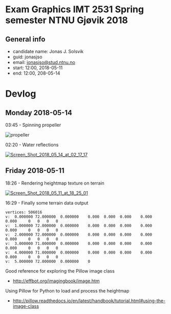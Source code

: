 
# Exam Graphics IMT 2531 Spring semester NTNU Gjøvik 2018

## General info
* candidate name: Jonas J. Solsvik
* guid: jonasjso
* email: jonasjso@stud.ntnu.no
* start: 12:00, 2018-05-11
* end:   12:00, 208-05-14


# Devlog

## Monday 2018-05-14


03:45 - Spinning propeller 

![propeller](https://media.giphy.com/media/u45hRBtVbehl87AOro/giphy.gif)


02:20 - Water reflections

<a href="https://ibb.co/m1ZHdy"><img src="https://preview.ibb.co/jUziJy/Screen_Shot_2018_05_14_at_02_17_17.png" alt="Screen_Shot_2018_05_14_at_02_17_17" border="0"></a>


## Friday 2018-05-11


18:26 - Rendering heightmap texture on terrain

<a href="https://ibb.co/dfHc8y"><img src="https://preview.ibb.co/eDsATy/Screen_Shot_2018_05_11_at_18_25_01.png" alt="Screen_Shot_2018_05_11_at_18_25_01" border="0"></a>

16:29 - Finally some terrain data output

```shell
vertices: 506016
v:  0.000000 72.000000  0.000000    0.000  0.000  0.000    0.000  0.000     0   0   0   0
v:  1.000000 72.000000  0.000000    0.000  0.000  0.000    0.000  0.000     0   0   0   0
v:  2.000000 72.000000  0.000000    0.000  0.000  0.000    0.000  0.000     0   0   0   0
v:  3.000000 71.000000  0.000000    0.000  0.000  0.000    0.000  0.000     0   0   0   0
v:  4.000000 71.000000  0.000000    0.000  0.000  0.000    0.000  0.000     0   0   0   0
v:  5.000000 72.000000  0.000000    0
```

Good reference for exploring the Pillow image class
* http://effbot.org/imagingbook/image.htm

Using Pillow for Python to load and process the heightmap
* http://pillow.readthedocs.io/en/latest/handbook/tutorial.html#using-the-image-class


